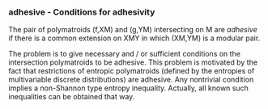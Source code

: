 ### adhesive - Conditions for adhesivity

The pair of polymatroids (f,XM) and (g,YM) intersecting on M are *adhesive*
if there is a common extension on XMY in which (XM,YM) is a modular pair.

The problem is to give necessary and / or sufficient conditions on the
intersection polymatroids to be adhesive. This problem is motivated by the
fact that restrictions of entropic polymatroids (defined by the entropies of
multivariable discrete distributions) are adhesive. Any nontrivial condition
implies a non-Shannon type entropy inequality. Actually, all known such
inequalities can be obtained that way.



